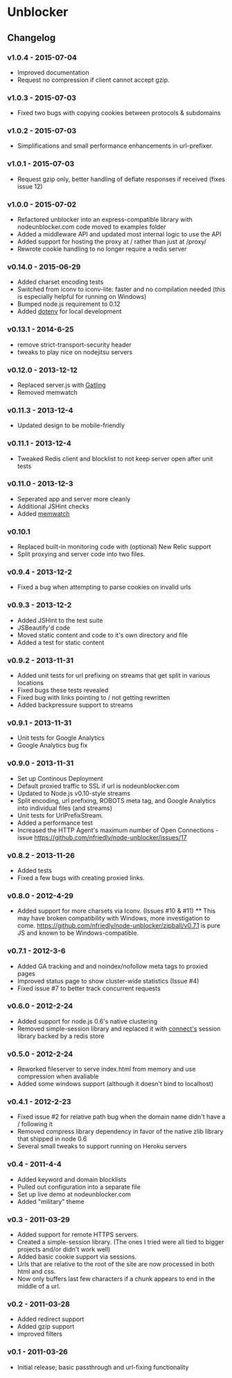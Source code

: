 # Unblocker

## Changelog

### v1.0.4 - 2015-07-04
* Improved documentation
* Request no compression if client cannot accept gzip.

### v1.0.3 - 2015-07-03
* Fixed two bugs with copying cookies between protocols & subdomains 

### v1.0.2 - 2015-07-03
* Simplifications and small performance enhancements in url-prefixer.

### v1.0.1 - 2015-07-03
* Request gzip only, better handling of deflate responses if received (fixes issue 12)

### v1.0.0 - 2015-07-02
* Refactored unblocker into an express-compatible library with nodeunblocker.com code moved to examples folder
* Added a middleware API and updated most internal logic to use the API
* Added support for hosting the proxy at / rather than just at /proxy/
* Rewrote cookie handling to no longer require a redis server

### v0.14.0 - 2015-06-29
* Added charset encoding tests
* Switched from iconv to iconv-lite: faster and no compilation needed (this is especially helpful for running on Windows)
* Bumped node.js requirement to 0.12
* Added [dotenv](https://www.npmjs.com/package/dotenv) for local development

### v0.13.1 - 2014-6-25
* remove strict-transport-security header
* tweaks to play nice on nodejitsu servers

### v0.12.0 - 2013-12-12
* Replaced server.js with [Gatling](https://github.com/nfriedly/node-gatling)
* Removed memwatch

### v0.11.3 - 2013-12-4
* Updated design to be mobile-friendly

### v0.11.1 - 2013-12-4
* Tweaked Redis client and blocklist to not keep server open after unit tests

### v0.11.0 - 2013-12-3
* Seperated app and server more cleanly
* Additional JSHint checks
* Added [memwatch](https://github.com/lloyd/node-memwatch)

### v0.10.1
* Replaced built-in monitoring code with (optional) New Relic support
* Split proxying and server code into two files.

### v0.9.4 - 2013-12-2
* Fixed a bug when attempting to parse cookies on invalid urls

### v0.9.3 - 2013-12-2
* Added JSHint to the test suite
* JSBeautify'd code
* Moved static content and code to it's own directory and file
* Added a test for static content

### v0.9.2 - 2013-11-31
* Added unit tests for url prefixing on streams that get split in various locations
* Fixed bugs these tests revealed
* Fixed bug with links pointing to / not getting rewritten
* Added backpressure support to streams

### v0.9.1 - 2013-11-31
* Unit tests for Google Analytics
* Google Analytics bug fix

### v0.9.0 - 2013-11-31
* Set up Continous Deployment
* Default proxied traffic to SSL if url is nodeunblocker.com
* Updated to Node.js v0.10-style streams
* Split encoding, url prefixing, ROBOTS meta tag, and Google Analytics into individual files (and streams)
* Unit tests for UrlPrefixStream.
* Added a performance test
* Increased the HTTP Agent's maximum number of Open Connections - issue https://github.com/nfriedly/node-unblocker/issues/17

### v0.8.2 - 2013-11-26
* Added tests
* Fixed a few bugs with creating proxied links.

### v0.8.0 - 2012-4-29
* Added support for more charsets via Iconv. (Issues #10 & #11)
** This may have broken compatibility with Windows, more investigation to come. https://github.com/nfriedly/node-unblocker/zipball/v0.7.1 is pure JS and known to be Windows-compatible.

### v0.7.1 - 2012-3-6
* Added GA tracking and and noindex/nofollow meta tags to proxied pages
* Improved status page to show cluster-wide statistics (Issue #4)
* Fixed issue #7 to better track concurrent requests

### v0.6.0 - 2012-2-24
* Added support for node.js 0.6's native clustering
* Removed simple-session library and replaced it with [connect's](https://github.com/senchalabs/connect/) session library backed by a redis store

### v0.5.0 - 2012-2-24
* Reworked fileserver to serve index.html from memory and use compression when avaliable
* Added some windows support (although it doesn't bind to localhost)

### v0.4.1 - 2012-2-23
* Fixed issue #2 for relative path bug when the domain name didn't have a / following it
* Removed compress library dependency in favor of the native zlib library that shipped in node 0.6
* Several small tweaks to support running on Heroku servers

### v0.4 - 2011-4-4
* Added keyword and domain blocklists
* Pulled out configuration into a separate file
* Set up live demo at nodeunblocker.com
* Added "military" theme

### v0.3 - 2011-03-29
* Added support for remote HTTPS servers.
* Created a simple-session library. (The ones I tried were all tied to bigger projects and/or didn't work well)
* Added basic cookie support via sessions.
* Urls that are relative to the root of the site are now processed in both html and css.
* Now only buffers last few characters if a chunk appears to end in the middle of a url.
	
### v0.2 - 2011-03-28
* Added redirect support 
* Added gzip support
* improved filters

### v0.1 - 2011-03-26
* Initial release; basic passthrough and url-fixing functionality
